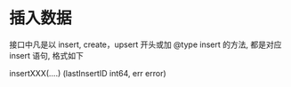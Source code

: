 # 插入数据

接口中凡是以  insert, create，upsert 开头或加 @type insert 的方法, 都是对应 insert 语句, 格式如下

insertXXX(....) (lastInsertID int64, err error)